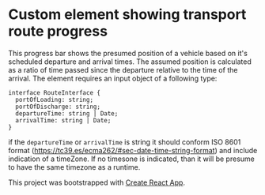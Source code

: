 # Custom element showing transport route progress

This progress bar shows the presumed position of a vehicle based on it's scheduled departure and arrival times. The assumed position is calculated as a ratio of time passed since the departure relative to the time of the arrival.
The element requires an input object of a following type:

```
interface RouteInterface {
  portOfLoading: string;
  portOfDischarge: string;
  departureTime: string | Date;
  arrivalTime: string | Date;
}
```

if the `departureTime` or `arrivalTime` is string it should conform ISO 8601 format (https://tc39.es/ecma262/#sec-date-time-string-format) and include indication of a timeZone. If no timesone is indicated, than it will be presume to have the same timezone as a runtime.

This project was bootstrapped with [Create React App](https://github.com/facebook/create-react-app).
